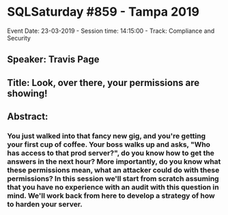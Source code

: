 # SQLSaturday #859 - Tampa 2019
Event Date: 23-03-2019 - Session time: 14:15:00 - Track: Compliance and Security
## Speaker: Travis Page
## Title: Look, over there, your permissions are showing!
## Abstract:
### You just walked into that fancy new gig, and you're getting your first cup of coffee.  Your boss walks up and asks, "Who has access to that prod server?", do you know how to get the answers in the next hour?  More importantly, do you know what these permissions mean, what an attacker could do with these permissions?  In this session we'll start from scratch assuming that you have no experience with an audit with this question in mind.  We'll work back from here to develop a strategy of how to harden your server.
